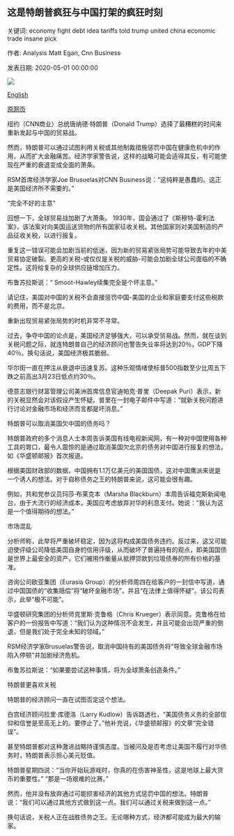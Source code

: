 ## 这是特朗普疯狂与中国打架的疯狂时刻

关键词: economy fight debt idea tariffs told trump united china economic trade insane pick

作者: Analysis Matt Egan, Cnn Business

发表日期: 2020-05-01 00:00:00

![](https://cdn.cnn.com/cnnnext/dam/assets/200501113918-china-workshop-0430-restricted-super-tease.jpg)

[English](It%27s%20an%20insane%20time%20for%20Trump%20to%20pick%20%28another%29%20fight%20with%20China.md)

[原网页](https://edition.cnn.com/2020/05/01/business/trump-china-coronavirus-trade-war/index.html)

纽约（CNN商业）总统唐纳德·特朗普（Donald Trump）选择了最糟糕的时间来重新发起与中国的贸易战。

然而，特朗普可以通过试图利用关税或其他制裁措施惩罚中国在健康危机中的作用，从而扩大金融痛苦。经济学家警告说，这样的战略可能会适得其反，有可能使现在严重的衰退变成全面的萧条。

RSM首席经济学家Joe Brusuelas对CNN Business说：“这纯粹是愚蠢的。这正是美国经济所不需要的。”

“完全不好的主意”

回想一下，全球贸易战加剧了大萧条。 1930年，国会通过了《斯穆特-霍利法案》，该法案对向美国运送货物的所有国家征收关税。其他国家则对美国制造的产品征收关税，以进行报复。

重复这一错误可能会加剧当前的低迷，因为新的贸易紧张局势可能导致去年的中美贸易协定破裂。更高的关税-或仅仅是关税的威胁-可能会加剧全球公司面临的不确定性。这将给复杂的全球供应链增加压力。

布鲁苏拉斯说：“ Smoot-Hawley续集完全是个坏主意。”

请记住，美国对中国的关税不会直接惩罚中国-美国的企业和家庭要支付这些税款的费用，而不是北京。

重新出现贸易紧张局势的时机非常不寻常。

过去，争夺中国的论点是，美国经济足够强大，可以承受贸易战。然而，就在谈到关税问题之际，就连特朗普自己的经济顾问也警告失业率将达到20％，GDP下降40％。换句话说，美国经济极其脆弱。

华尔街一直在押注从衰退中迅速复苏。这种乐观情绪使标普500指数至少比周五下跌之前高出3月23日低点约30％。

德意志银行财富管理公司美洲首席信息官迪帕克·普里（Deepak Puri）表示，新的关税显然会对该假设产生怀疑。普里在一封电子邮件中写道：“就新关税问题进行讨论对金融市场和经济而言都是坏消息。”

特朗普可以取消美国欠中国的债务吗？

特朗普政府的多个消息人士本周告诉美国有线电视新闻网，有一种对中国使用各种工具的胃口，最令人震惊的是通过取消美国欠北京的债务对中国进行报复的想法，如《华盛顿邮报》首次报道。

根据美国财政部的数据，中国拥有1.1万亿美元的美国国债，这对中国鹰派来说是一个诱人的想法。对于自称债务之王的特朗普来说，这可能会很有趣。

例如，共和党参议员玛莎·布莱克本（Marsha Blackburn）本周告诉福克斯新闻电台，由于大流行的经济成本，美国应考虑放弃对华的利息支付。她说：“我认为这是一个值得期待的想法。”

市场混乱

分析师称，此举将严重破坏稳定，因为这将构成美国债务违约。反过来，这又可能迫使评级公司降低美国自身的信用评级，从而破坏了普遍持有的观点，即美国国债是世界上最安全的资产，它们被用作衡量从抵押贷款到垃圾债券的所有价格的基准。

咨询公司欧亚集团（Eurasia Group）的分析师周四在给客户的一封信中写道，通过中国国债的“收集赔偿”将“破坏金融市场”，并且“在法律上值得怀疑”。该公司表示，此举“极不可能”。

华盛顿研究集团的分析师克里斯·克鲁格（Chris Krueger）表示同意。克鲁格在给客户的一份报告中写道：“我们认为这种情况不会发生，并且可能会出现严重的倒退，但是我们处于完全未知的领域。”

RSM经济学家Brusuelas警告说，取消中国持有的美国债务将“导致全球金融市场陷入停顿”并加剧经济危机。

布鲁苏拉斯说：“如果要尝试这种事情，将为全球萧条创造条件。”

特朗普更喜欢关税

特朗普的经济顾问一直在试图否定这个想法。

白宫经济顾问拉里·库德洛（Larry Kudlow）告诉路透社，“美国债务义务的全部信仰和信誉是至高无上的。要停止了。”他补充说，《华盛顿邮报》的文章“完全错误”。

甚至特朗普都对这种激进战略持谨慎态度。当被问及是否考虑让美国不履行对华债务时，特朗普表示担心美元贬值。

特朗普星期四说：“当你开始玩游戏时，你真的在​​伤害神圣性，这是地球上最大货币的重要性。” “那是一场艰难的比赛。”

然而，他并没有放弃通过可能损害经济的其他方式惩罚中国的想法。特朗普说：“我们可以通过其他方式做到这一点。我们可以通过关税来做到这一点。”

换句话说，关税人正在战胜债务之王。无论哪种方式，经济都可能成为最大的输家。